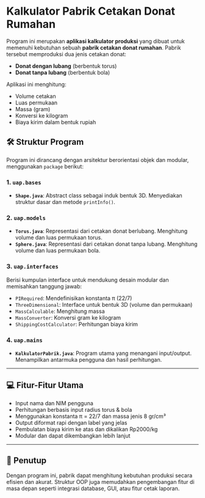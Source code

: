# Kalkulator Pabrik Cetakan Donat Rumahan

Program ini merupakan **aplikasi kalkulator produksi** yang dibuat untuk memenuhi kebutuhan sebuah **pabrik cetakan donat rumahan**. Pabrik tersebut memproduksi dua jenis cetakan donat:
- **Donat dengan lubang** (berbentuk torus)
- **Donat tanpa lubang** (berbentuk bola)

Aplikasi ini menghitung:
- Volume cetakan
- Luas permukaan
- Massa (gram)
- Konversi ke kilogram
- Biaya kirim dalam bentuk rupiah

## 🛠 Struktur Program

Program ini dirancang dengan arsitektur berorientasi objek dan modular, menggunakan `package` berikut:

### 1. `uap.bases`
- **`Shape.java`**: Abstract class sebagai induk bentuk 3D. Menyediakan struktur dasar dan metode `printInfo()`.

### 2. `uap.models`
- **`Torus.java`**: Representasi dari cetakan donat berlubang. Menghitung volume dan luas permukaan torus.
- **`Sphere.java`**: Representasi dari cetakan donat tanpa lubang. Menghitung volume dan luas permukaan bola.

### 3. `uap.interfaces`
Berisi kumpulan interface untuk mendukung desain modular dan memisahkan tanggung jawab:
- `PIRequired`: Mendefinisikan konstanta π (22/7)
- `ThreeDimensional`: Interface untuk bentuk 3D (volume dan permukaan)
- `MassCalculable`: Menghitung massa
- `MassConverter`: Konversi gram ke kilogram
- `ShippingCostCalculator`: Perhitungan biaya kirim

### 4. `uap.mains`
- **`KalkulatorPabrik.java`**: Program utama yang menangani input/output. Menampilkan antarmuka pengguna dan hasil perhitungan.

---

## 💻 Fitur-Fitur Utama
- Input nama dan NIM pengguna
- Perhitungan berbasis input radius torus & bola
- Menggunakan konstanta π = 22/7 dan massa jenis 8 gr/cm³
- Output diformat rapi dengan label yang jelas
- Pembulatan biaya kirim ke atas dan dikalikan Rp2000/kg
- Modular dan dapat dikembangkan lebih lanjut

---

## 🚀 Penutup
Dengan program ini, pabrik dapat menghitung kebutuhan produksi secara efisien dan akurat. Struktur OOP juga memudahkan pengembangan fitur di masa depan seperti integrasi database, GUI, atau fitur cetak laporan.

